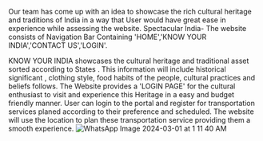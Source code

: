 Our team has come up with an idea to showcase the rich cultural heritage and traditions of India in a way that User would have great ease in experience while assessing the website.
Spectacular India- The website consists of Navigation Bar Containing 'HOME','KNOW YOUR
INDIA','CONTACT US','LOGIN'.

KNOW YOUR INDIA showcases the cultural heritage and traditional asset sorted according to States . This information will include historical significant , clothing style, food habits of the people, cultural practices and beliefs follows.
The Website provides a 'LOGIN PAGE' for the cultural enthusiast to visit and experience this Heritage in a easy and budget friendly manner. User can login to the portal and register  for transportation services planed according to their preference and scheduled. The website will use the location to plan these transportation service providing them a smooth experience.
![WhatsApp Image 2024-03-01 at 1 11 40 AM](https://github.com/SinghShushant/hackathon/assets/152104300/299a0381-a405-4e65-bf8b-d0c6a2a55efb)
